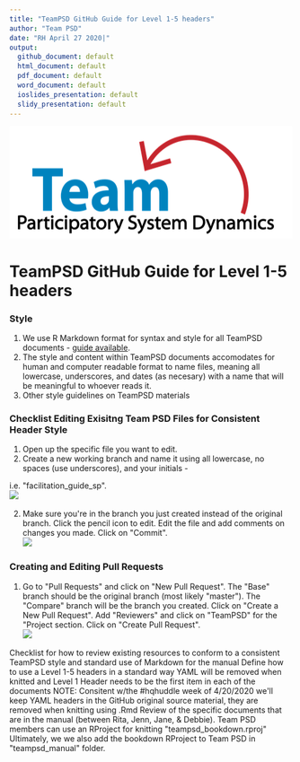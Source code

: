 ```yaml
---
title: "TeamPSD GitHub Guide for Level 1-5 headers"
author: "Team PSD"
date: "RH April 27 2020|"
output: 
  github_document: default
  html_document: default
  pdf_document: default
  word_document: default
  ioslides_presentation: default
  slidy_presentation: default
---
```


<img src = "https://github.com/lzim/teampsd/blob/teampsd_style/teampsd_logo/team_psd_logo_sm.png"
     height = "200" width = "600">  


# TeamPSD GitHub Guide for Level 1-5 headers 


### **Style**
1. We use R Markdown format for syntax and style for all TeamPSD documents - [guide available](https://rmarkdown.rstudio.com/).  
2. The style and content within TeamPSD documents accomodates for human and computer readable format to name files, meaning all lowercase, underscores, and dates (as necesary) with a name that will be meaningful to whoever reads it. 
3. Other style guidelines on TeamPSD materials 

### **Checklist Editing Exisitng Team PSD Files for Consistent Header Style**  
1. Open up the specific file you want to edit.  
2. Create a new working branch and name it using all lowercase, no spaces (use underscores), and your initials - 

i.e. "facilitation_guide_sp".    
![](https://raw.githubusercontent.com/lzim/teampsd/videos/github_workflow_1.gif)  

2. Make sure you're in the branch you just created instead of the original branch.  Click the pencil icon to edit.  Edit the file and add comments on changes you made.  Click on "Commit".  
![](https://raw.githubusercontent.com/lzim/teampsd/videos/github_workflow_2.gif)  

### **Creating and Editing Pull Requests**
1. Go to "Pull Requests" and click on "New Pull Request". The "Base" branch should be the original branch (most likely "master").  The "Compare" branch will be the branch you created. Click on "Create a New Pull Request".  Add "Reviewers" and click on "TeamPSD" for the "Project section. Click on "Create Pull Request".   
![](https://raw.githubusercontent.com/lzim/teampsd/videos/github_workflow_3.gif)  


 
 Checklist for how to review existing resources to conform to a consistent TeamPSD style and standard use of Markdown for the manual
 Define how to use a Level 1-5 headers in a standard way
 YAML will be removed when knitted and Level 1 Header needs to be the first item in each of the documents
 NOTE: Consitent w/the #hqhuddle week of 4/20/2020 we'll keep YAML headers in the GitHub original source material, they are removed when knitting using .Rmd 
 Review of the specific documents that are in the manual (between Rita, Jenn, Jane, & Debbie).
 Team PSD members can use an RProject for knitting "teampsd_bookdown.rproj"
 Ultimately, we we also add the bookdown RProject to Team PSD in "teampsd_manual" folder.
